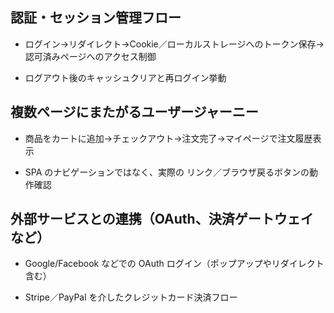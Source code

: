 ## 認証・セッション管理フロー

- ログイン→リダイレクト→Cookie／ローカルストレージへのトークン保存→認可済みページへのアクセス制御

- ログアウト後のキャッシュクリアと再ログイン挙動

## 複数ページにまたがるユーザージャーニー

- 商品をカートに追加→チェックアウト→注文完了→マイページで注文履歴表示

- SPA のナビゲーションではなく、実際の <a> リンク／ブラウザ戻るボタンの動作確認

## 外部サービスとの連携（OAuth、決済ゲートウェイなど）

- Google/Facebook などでの OAuth ログイン（ポップアップやリダイレクト含む）

- Stripe／PayPal を介したクレジットカード決済フロー
